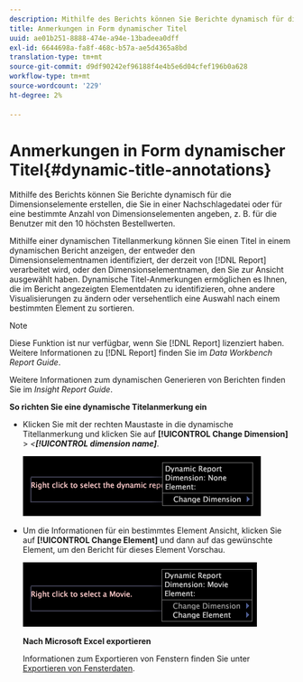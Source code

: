 ```yaml
---
description: Mithilfe des Berichts können Sie Berichte dynamisch für die Dimensionselemente erstellen, die Sie in einer Nachschlagedatei oder für eine bestimmte Anzahl von Dimensionselementen angeben, z. B. für die Benutzer mit den 10 höchsten Bestellwerten.
title: Anmerkungen in Form dynamischer Titel
uuid: ae01b251-8888-474e-a94e-13badeea0dff
exl-id: 6644698a-fa8f-468c-b57a-ae5d4365a8bd
translation-type: tm+mt
source-git-commit: d9df90242ef96188f4e4b5e6d04cfef196b0a628
workflow-type: tm+mt
source-wordcount: '229'
ht-degree: 2%

---
```


# Anmerkungen in Form dynamischer Titel{#dynamic-title-annotations}

Mithilfe des Berichts können Sie Berichte dynamisch für die Dimensionselemente erstellen, die Sie in einer Nachschlagedatei oder für eine bestimmte Anzahl von Dimensionselementen angeben, z. B. für die Benutzer mit den 10 höchsten Bestellwerten.

Mithilfe einer dynamischen Titellanmerkung können Sie einen Titel in einem dynamischen Bericht anzeigen, der entweder den Dimensionselementnamen identifiziert, der derzeit von [!DNL Report] verarbeitet wird, oder den Dimensionselementnamen, den Sie zur Ansicht ausgewählt haben. Dynamische Titel-Anmerkungen ermöglichen es Ihnen, die im Bericht angezeigten Elementdaten zu identifizieren, ohne andere Visualisierungen zu ändern oder versehentlich eine Auswahl nach einem bestimmten Element zu sortieren.

>[!NOTE]
>
>Diese Funktion ist nur verfügbar, wenn Sie [!DNL Report] lizenziert haben. Weitere Informationen zu [!DNL Report] finden Sie im *Data Workbench Report Guide*.

Weitere Informationen zum dynamischen Generieren von Berichten finden Sie im *Insight Report Guide*.

**So richten Sie eine dynamische Titelanmerkung ein**

* Klicken Sie mit der rechten Maustaste in die dynamische Titellanmerkung und klicken Sie auf **[!UICONTROL Change Dimension]** > *&lt;**[!UICONTROL dimension name]***.

   ![](assets/mnu_DynamicTitle.png)

* Um die Informationen für ein bestimmtes Element Ansicht, klicken Sie auf **[!UICONTROL Change Element]** und dann auf das gewünschte Element, um den Bericht für dieses Element Vorschau.

   ![](assets/mnu_DynamicTitle_Element.png)

   **Nach Microsoft Excel exportieren**

   Informationen zum Exportieren von Fenstern finden Sie unter [Exportieren von Fensterdaten](../../../../home/c-get-started/c-wk-win-wksp/c-exp-win-data.md#concept-8df61d64ed434cc5a499023c44197349).
